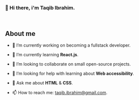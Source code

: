 ### 👋 Hi there, i'm Taqib Ibrahim.

<br />

## About me

- 🔭 I’m currently working on becoming a fullstack developer.

- 🌱 I’m currently learning **React.js**.

- 👯 I’m looking to collaborate on small open-source projects.

- 🤔 I’m looking for help with learning about **Web accessibility**.

- 💬 Ask me about **HTML** & **CSS**.

- 📫 How to reach me: taqib.ibrahim@gmail.com.
